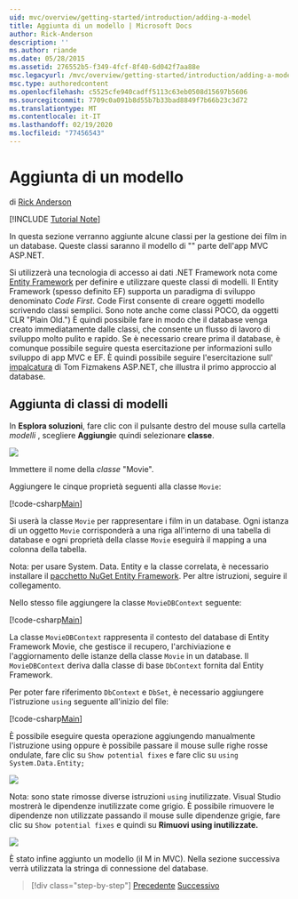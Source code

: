 ```yaml
---
uid: mvc/overview/getting-started/introduction/adding-a-model
title: Aggiunta di un modello | Microsoft Docs
author: Rick-Anderson
description: ''
ms.author: riande
ms.date: 05/28/2015
ms.assetid: 276552b5-f349-4fcf-8f40-6d042f7aa88e
msc.legacyurl: /mvc/overview/getting-started/introduction/adding-a-model
msc.type: authoredcontent
ms.openlocfilehash: c5525cfe940cadff5113c63eb0508d15697b5606
ms.sourcegitcommit: 7709c0a091b8d55b7b33bad8849f7b66b23c3d72
ms.translationtype: MT
ms.contentlocale: it-IT
ms.lasthandoff: 02/19/2020
ms.locfileid: "77456543"
---
```

# <a name="adding-a-model"></a>Aggiunta di un modello

di [Rick Anderson](https://twitter.com/RickAndMSFT)

[!INCLUDE [Tutorial Note](index.md)]

In questa sezione verranno aggiunte alcune classi per la gestione dei film in un database. Queste classi saranno il modello di &quot;&quot; parte dell'app MVC ASP.NET.

Si utilizzerà una tecnologia di accesso ai dati .NET Framework nota come [Entity Framework](https://docs.microsoft.com/ef/) per definire e utilizzare queste classi di modelli. Il Entity Framework (spesso definito EF) supporta un paradigma di sviluppo denominato *Code First*. Code First consente di creare oggetti modello scrivendo classi semplici. Sono note anche come classi POCO, da oggetti CLR &quot;Plain Old.&quot;) È quindi possibile fare in modo che il database venga creato immediatamente dalle classi, che consente un flusso di lavoro di sviluppo molto pulito e rapido. Se è necessario creare prima il database, è comunque possibile seguire questa esercitazione per informazioni sullo sviluppo di app MVC e EF. È quindi possibile seguire l'esercitazione sull' [impalcatura](xref:visual-studio/overview/2013/aspnet-scaffolding-overview) di Tom Fizmakens ASP.NET, che illustra il primo approccio al database.

## <a name="adding-model-classes"></a>Aggiunta di classi di modelli

In **Esplora soluzioni**, fare clic con il pulsante destro del mouse sulla cartella *modelli* , scegliere **Aggiungi**e quindi selezionare **classe**.

![](adding-a-model/_static/image1.png)

Immettere il nome della *classe* &quot;Movie&quot;.

Aggiungere le cinque proprietà seguenti alla classe `Movie`:

[!code-csharp[Main](adding-a-model/samples/sample1.cs)]

Si userà la classe `Movie` per rappresentare i film in un database. Ogni istanza di un oggetto `Movie` corrisponderà a una riga all'interno di una tabella di database e ogni proprietà della classe `Movie` eseguirà il mapping a una colonna della tabella.

Nota: per usare System. Data. Entity e la classe correlata, è necessario installare il [pacchetto NuGet Entity Framework](https://www.nuget.org/packages/EntityFramework/). Per altre istruzioni, seguire il collegamento.

Nello stesso file aggiungere la classe `MovieDBContext` seguente:

[!code-csharp[Main](adding-a-model/samples/sample2.cs?highlight=2,15-18)]

La classe `MovieDBContext` rappresenta il contesto del database di Entity Framework Movie, che gestisce il recupero, l'archiviazione e l'aggiornamento delle istanze della classe `Movie` in un database. Il `MovieDBContext` deriva dalla classe di base `DbContext` fornita dal Entity Framework.

Per poter fare riferimento `DbContext` e `DbSet`, è necessario aggiungere l'istruzione `using` seguente all'inizio del file:

[!code-csharp[Main](adding-a-model/samples/sample3.cs)]

È possibile eseguire questa operazione aggiungendo manualmente l'istruzione using oppure è possibile passare il mouse sulle righe rosse ondulate, fare clic su `Show potential fixes` e fare clic su `using System.Data.Entity;`

![](adding-a-model/_static/image2.png)

Nota: sono state rimosse diverse istruzioni `using` inutilizzate. Visual Studio mostrerà le dipendenze inutilizzate come grigio. È possibile rimuovere le dipendenze non utilizzate passando il mouse sulle dipendenze grigie, fare clic su `Show potential fixes` e quindi su **Rimuovi using inutilizzate.**

![](adding-a-model/_static/image3.png)

È stato infine aggiunto un modello (il M in MVC). Nella sezione successiva verrà utilizzata la stringa di connessione del database.

> [!div class="step-by-step"]
> [Precedente](adding-a-view.md)
> [Successivo](creating-a-connection-string.md)
